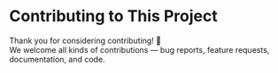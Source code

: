 # Contributing to This Project

Thank you for considering contributing! 🚀  
We welcome all kinds of contributions — bug reports, feature requests, documentation, and code.

